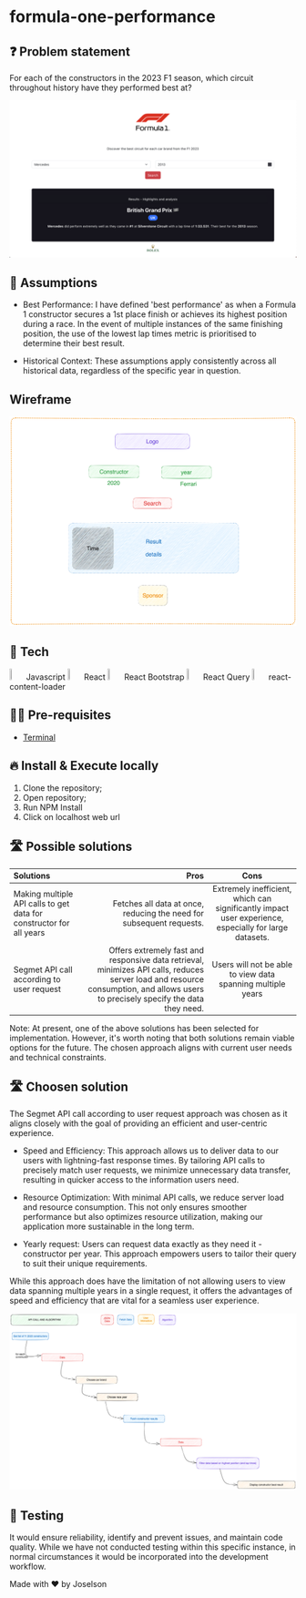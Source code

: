 # formula-one-performance

## ❓ Problem statement

For each of the constructors in the 2023 F1 season, which circuit throughout history have they performed best at?

<p align="center">
  <img src="https://github.com/JCassio1/formula-one-performance/blob/main/src/assets/planning/application_screenshot.png" />
</p>

## 🧠 Assumptions

- Best Performance: I have defined 'best performance' as when a Formula 1 constructor secures a 1st place finish or achieves its highest position during a race. In the event of multiple instances of the same finishing position, the use of the lowest lap times metric is prioritised to determine their best result.

- Historical Context: These assumptions apply consistently across all historical data, regardless of the specific year in question.

## Wireframe

<p align="center">
  <img src="https://github.com/JCassio1/formula-one-performance/blob/main/src/assets/planning/F1-project-wireframe.png" />
</p>

## 🚀 Tech

<div>
<img src="https://cdn-images-1.medium.com/v2/resize:fit:1200/1*DN7ToydkJZEdVaJVK_Nhvw.png" width="5%" height="5%"> Javascript
<img src="https://cdn.freebiesupply.com/logos/large/2x/react-1-logo-png-transparent.png" width="5%" height="5%"> React
<img src="https://getbootstrap.com/docs/5.0/assets/brand/bootstrap-social-logo.png" width="5%" height="5%"> React Bootstrap
<img src="https://blog.openreplay.com/images/fetching-and-updating-data-with-react-query/images/hero.png" width="5%" height="5%"> React Query
<img src="https://i.pinimg.com/originals/33/61/e7/3361e7c35a120457ebe533140a62f820.jpg" width="5%" height="5%"> react-content-loader
</div>

## ✋🏻 Pre-requisites

- [Terminal](https://www.youtube.com/watch?v=5XgBd6rjuDQ)

## 🔥 Install & Execute locally

1. Clone the repository;
2. Open repository;
3. Run NPM Install
4. Click on localhost web url

## 🛣 Possible solutions

| Solutions                                                           |                                                                                                                                                                              Pros |                                                 Cons                                                  |
| :------------------------------------------------------------------ | --------------------------------------------------------------------------------------------------------------------------------------------------------------------------------: | :---------------------------------------------------------------------------------------------------: |
| Making multiple API calls to get data for constructor for all years |                                                                                                              Fetches all data at once, reducing the need for subsequent requests. | Extremely inefficient, which can significantly impact user experience, especially for large datasets. |
| Segmet API call according to user request                           | Offers extremely fast and responsive data retrieval, minimizes API calls, reduces server load and resource consumption, and allows users to precisely specify the data they need. |                      Users will not be able to view data spanning multiple years                      |

Note: At present, one of the above solutions has been selected for implementation. However, it's worth noting that both solutions remain viable options for the future. The chosen approach aligns with current user needs and technical constraints.

## 🛣 Choosen solution

The Segmet API call according to user request approach was chosen as it aligns closely with the goal of providing an efficient and user-centric experience.

- Speed and Efficiency: This approach allows us to deliver data to our users with lightning-fast response times. By tailoring API calls to precisely match user requests, we minimize unnecessary data transfer, resulting in quicker access to the information users need.

- Resource Optimization: With minimal API calls, we reduce server load and resource consumption. This not only ensures smoother performance but also optimizes resource utilization, making our application more sustainable in the long term.

- Yearly request: Users can request data exactly as they need it - constructor per year. This approach empowers users to tailor their query to suit their unique requirements.

While this approach does have the limitation of not allowing users to view data spanning multiple years in a single request, it offers the advantages of speed and efficiency that are vital for a seamless user experience.

<p align="center">
  <img src="https://github.com/JCassio1/formula-one-performance/blob/main/src/assets/planning/F1-project-diagram.png" />
</p>

## 🧪 Testing

It would ensure reliability, identify and prevent issues, and maintain code quality. While we have not conducted testing within this specific instance, in normal circumstances it would be incorporated into the development workflow.

Made with ❤️ by Joselson
